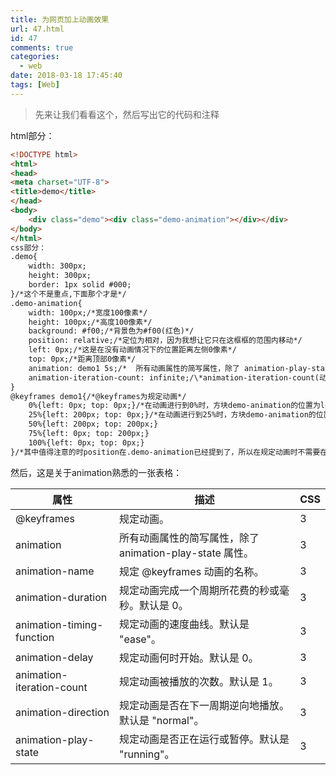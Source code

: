 ```yaml
---
title: 为网页加上动画效果
url: 47.html
id: 47
comments: true
categories:
  - web
date: 2018-03-18 17:45:40
tags: [Web]
---
```


  
> 先来让我们看看这个，然后写出它的代码和注释  

html部分：
```html
<!DOCTYPE html>
<html>
<head>
<meta charset="UTF-8">
<title>demo</title>
</head>
<body>
	<div class="demo"><div class="demo-animation"></div></div>		
</body>
</html>
css部分：
.demo{
	width: 300px;
	height: 300px;
	border: 1px solid #000;
}/*这个不是重点,下面那个才是*/
.demo-animation{
	width: 100px;/*宽度100像素*/
	height: 100px;/*高度100像素*/
	background: #f00;/*背景色为#f00(红色)*/
	position: relative;/*定位为相对，因为我想让它只在这框框的范围内移动*/
	left: 0px;/*这是在没有动画情况下的位置距离左侧0像素*/
	top: 0px;/*距离顶部0像素*/
	animation: demo1 5s;/*	所有动画属性的简写属性，除了 animation-play-state 属性，animation-name(名字)为demo，animation-duration(动画耗时)为5s*/
	animation-iteration-count: infinite;/\*animation-iteration-count(动画播放次数)为无限\*/
}
@keyframes demo1{/*@keyframes为规定动画*/
	0%{left: 0px; top: 0px;}/*在动画进行到0%时，方块demo-animation的位置为left:0px;top:0px;*/
	25%{left: 200px; top: 0px;}/*在动画进行到25%时，方块demo-animation的位置为left:200px;top: 0px;后面的以此类推*/
	50%{left: 200px; top: 200px;}
	75%{left: 0px; top: 200px;}
	100%{left: 0px; top: 0px;}
}/*其中值得注意的时position在.demo-animation已经提到了，所以在规定动画时不需要在提它，然后用margin好像不行，我也不知道行不行，反正我用着会出问题。*/
```
然后，这是关于animation熟悉的一张表格：

| 属性 | 描述 | CSS |
| ---- | --- | ---|
| @keyframes | 规定动画。| 3 |  
| animation | 所有动画属性的简写属性，除了 animation-play-state 属性。 | 3 |
|animation-name|规定 @keyframes 动画的名称。|3
|animation-duration|规定动画完成一个周期所花费的秒或毫秒。默认是 0。|3|
|animation-timing-function|规定动画的速度曲线。默认是 "ease"。|3|
|animation-delay|规定动画何时开始。默认是 0。|3|
|animation-iteration-count|规定动画被播放的次数。默认是 1。|3|
|animation-direction|规定动画是否在下一周期逆向地播放。默认是 "normal"。|3|
|animation-play-state|规定动画是否正在运行或暂停。默认是 "running"。|3|